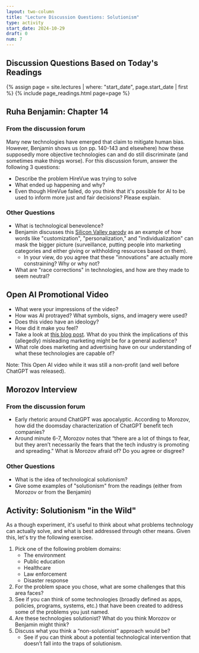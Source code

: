 ```yaml
---
layout: two-column
title: "Lecture Discussion Questions: Solutionism"
type: activity
start_date: 2024-10-29
draft: 0
num: 7
---
```

<div class="card">
    <h2 id="readings">Discussion Questions Based on Today's Readings</h2>
    {% assign page = site.lectures | where: "start_date", page.start_date | first %}
    {% include page_readings.html page=page %}
</div>

## Ruha Benjamin: Chapter 14

### From the discussion forum
Many new technologies have emerged that claim to mitigate human bias. However, Benjamin shows us (on pp. 140-143 and elsewhere) how these supposedly more objective technologies can and do still discriminate (and sometimes make things worse). For this discussion forum, answer the following 3 questions:

* Describe the problem HireVue was trying to solve
* What ended up happening and why?
* Even though HireVue failed, do you think that it's possible for AI to be used to inform more just and fair decisions? Please explain.

### Other Questions
* What is technological benevolence?
* Benjamin discusses this <a href="https://www.youtube.com/watch?v=B8C5sjjhsso" target="_blank">Silicon Valley parody</a> as an example of how words like "customization", "personalization," and "individualization" can mask the bigger picture (surveillance, putting people into marketing categories and either giving or withholding resources based on them).
    * In your view, do you agree that these "innovations" are actually more constraining? Why or why not?
* What are "race corrections" in technologies, and how are they made to seem neutral?

## Open AI Promotional Video
* What were your impressions of the video? 
* How was AI protrayed? What symbols, signs, and imagery were used? 
* Does this video have an ideology?
* How did it make you feel?
* Take a look at <a href="https://www.reddit.com/media?url=https%3A%2F%2Fpreview.redd.it%2Fnmenqh6yolt31.jpg%3Fwidth%3D1920%26format%3Dpjpg%26auto%3Dwebp%26s%3D9eefcafd1d625a5ce270717d157ef88852a93448" target="_blank">this blog post</a>. What do you think the implications of this (allegedly) misleading marketing might be for a general audience?
* What role does marketing and advertising have on our understanding of what these technologies are capable of?

Note: This Open AI video while it was still a non-profit (and well before ChatGPT was released). 


## Morozov Interview

### From the discussion forum
* Early rhetoric around ChatGPT was apocalyptic. According to Morozov, how did the doomsday characterization of ChatGPT benefit tech companies?
* Around minute 6-7, Morozov notes that “there are a lot of things to fear, but they aren’t necessarily the fears that the tech industry is promoting and spreading." What is Morozov afraid of? Do you agree or disgree?

### Other Questions
* What is the idea of technological solutionism? 
* Give some examples of "solutionism" from the readings (either from Morozov or from the Benjamin)

## Activity: Solutionism "in the Wild"
As a though experiment, it's useful to think about what problems technology can actually solve, and what is best addressed through other means. Given this, let's try the following exercise. 

1. Pick one of the following problem domains: 
    * The environment
    * Public education
    * Healthcare
    * Law enforcement
    * Disaster response
1. For the problem space you chose, what are some challenges that this area faces?
1. See if you can think of some technologies (broadly defined as apps, policies, programs, systems, etc.) that have been created to address some of the problems you just named.
1. Are these technologies solutionist? What do you think Morozov or Benjamin might think?
1. Discuss what you think a “non-solutionist” approach would be?
    * See if you can think about a potential technological intervention that doesn’t fall into the traps of solutionism.

